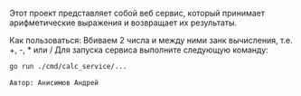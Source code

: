 Этот проект представляет собой веб сервис, который принимает арифметические выражения и возвращает их результаты.

Как пользоваться:
Вбиваем 2 числа и между ними занк вычисления, т.е. +, -, * или /
Для запуска сервиса выполните следующую команду:

```bash
go run ./cmd/calc_service/...

Автор: Анисимов Андрей
